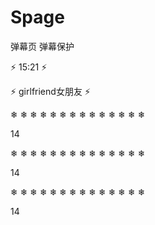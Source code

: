 # Spage
弹幕页
弹幕保护

⚡
15:21
⚡

⚡
girlfriend女朋友
⚡

❄
❄
❄
❄
❄
❄
❄
❄
❄
❄
❄
❄
❄
❄

14

❄
❄
❄
❄
❄
❄
❄
❄
❄
❄
❄
❄
❄
❄

14

❄
❄
❄
❄
❄
❄
❄
❄
❄
❄
❄
❄
❄
❄

14
